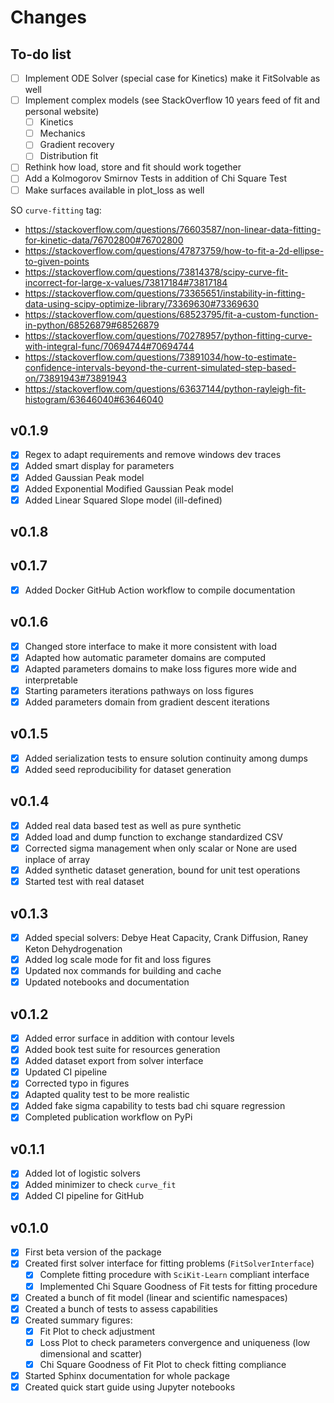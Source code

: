 # Changes

## To-do list

 - [ ] Implement ODE Solver (special case for Kinetics) make it FitSolvable as well
 - [ ] Implement complex models (see StackOverflow 10 years feed of fit and personal website)
   - [ ] Kinetics
   - [ ] Mechanics
   - [ ] Gradient recovery
   - [ ] Distribution fit
 - [ ] Rethink how load, store and fit should work together
 - [ ] Add a Kolmogorov Smirnov Tests in addition of Chi Square Test
 - [ ] Make surfaces available in plot_loss as well

SO ``curve-fitting`` tag:

 - https://stackoverflow.com/questions/76603587/non-linear-data-fitting-for-kinetic-data/76702800#76702800
 - https://stackoverflow.com/questions/47873759/how-to-fit-a-2d-ellipse-to-given-points
 - https://stackoverflow.com/questions/73814378/scipy-curve-fit-incorrect-for-large-x-values/73817184#73817184
 - https://stackoverflow.com/questions/73365651/instability-in-fitting-data-using-scipy-optimize-library/73369630#73369630
 - https://stackoverflow.com/questions/68523795/fit-a-custom-function-in-python/68526879#68526879
 - https://stackoverflow.com/questions/70278957/python-fitting-curve-with-integral-func/70694744#70694744
 - https://stackoverflow.com/questions/73891034/how-to-estimate-confidence-intervals-beyond-the-current-simulated-step-based-on/73891943#73891943
 - https://stackoverflow.com/questions/63637144/python-rayleigh-fit-histogram/63646040#63646040


## v0.1.9

 - [x] Regex to adapt requirements and remove windows dev traces
 - [x] Added smart display for parameters
 - [x] Added Gaussian Peak model
 - [x] Added Exponential Modified Gaussian Peak model
 - [x] Added Linear Squared Slope model (ill-defined)

## v0.1.8
## v0.1.7

 - [x] Added Docker GitHub Action workflow to compile documentation

## v0.1.6

 - [x] Changed store interface to make it more consistent with load
 - [x] Adapted how automatic parameter domains are computed
 - [x] Adapted parameters domains to make loss figures more wide and interpretable
 - [x] Starting parameters iterations pathways on loss figures
 - [x] Added parameters domain from gradient descent iterations

## v0.1.5

 - [x] Added serialization tests to ensure solution continuity among dumps
 - [x] Added seed reproducibility for dataset generation
 
## v0.1.4

 - [x] Added real data based test as well as pure synthetic
 - [x] Added load and dump function to exchange standardized CSV
 - [x] Corrected sigma management when only scalar or None are used inplace of array
 - [x] Added synthetic dataset generation, bound for unit test operations
 - [x] Started test with real dataset 

## v0.1.3

 - [x] Added special solvers: Debye Heat Capacity, Crank Diffusion, Raney Keton Dehydrogenation
 - [x] Added log scale mode for fit and loss figures
 - [x] Updated nox commands for building and cache
 - [x] Updated notebooks and documentation

## v0.1.2

 - [x] Added error surface in addition with contour levels
 - [x] Added book test suite for resources generation
 - [x] Added dataset export from solver interface
 - [x] Updated CI pipeline
 - [x] Corrected typo in figures
 - [x] Adapted quality test to be more realistic
 - [x] Added fake sigma capability to tests bad chi square regression
 - [x] Completed publication workflow on PyPi

## v0.1.1

 - [x] Added lot of logistic solvers
 - [x] Added minimizer to check `curve_fit`
 - [x] Added CI pipeline for GitHub

## v0.1.0

 - [x] First beta version of the package
 - [x] Created first solver interface for fitting problems (`FitSolverInterface`)
   - [x] Complete fitting procedure with `SciKit-Learn` compliant interface
   - [x] Implemented Chi Square Goodness of Fit tests for fitting procedure
 - [x] Created a bunch of fit model (linear and scientific namespaces)
 - [x] Created a bunch of tests to assess capabilities
 - [x] Created summary figures:
   - [x] Fit Plot to check adjustment
   - [x] Loss Plot to check parameters convergence and uniqueness (low dimensional and scatter)
   - [x] Chi Square Goodness of Fit Plot to check fitting compliance
 - [x] Started Sphinx documentation for whole package
 - [x] Created quick start guide using Jupyter notebooks
